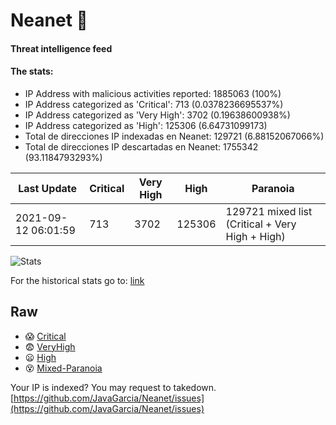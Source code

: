 # Neanet :hocho:
#### Threat intelligence feed
#### The stats:

- IP Address with malicious activities reported: 1885063 (100%)
- IP Address categorized as 'Critical':  713 (0.0378236695537%)
- IP Address categorized as 'Very High':  3702 (0.19638600938%)
- IP Address categorized as 'High':  125306 (6.64731099173)
- Total de direcciones IP indexadas en Neanet:  129721 (6.88152067066%)
- Total de direcciones IP descartadas en Neanet:  1755342 (93.1184793293%)

| Last Update | Critical | Very High | High | Paranoia |
| --- | --- | --- | --- | --- |
| 2021-09-12 06:01:59 | 713 | 3702 | 125306 | 129721 mixed list (Critical + Very High + High)|

![Stats](https://docs.google.com/spreadsheets/d/e/2PACX-1vSnaNMIXVabIpDJjufMlzH7poXnshF3mgd8Is1g9ytUEzVsP5my4Trn8f-xkoLLQ38xpL3HtmUexLo6/pubchart?oid=501124687&format=image)

For the historical stats go to: [link](/stats.csv)
## Raw
- :scream: [Critical](https://raw.githubusercontent.com/JavaGarcia/Neanet/master/blacklists/neanet_critical.txt)
- :fearful: [VeryHigh](https://raw.githubusercontent.com/JavaGarcia/Neanet/master/blacklists/neanet_veryHigh.txtt)
- :frowning: [High](https://raw.githubusercontent.com/JavaGarcia/Neanet/master/blacklists/neanet_high.txt)
- :dizzy_face: [Mixed-Paranoia](https://raw.githubusercontent.com/JavaGarcia/Neanet/master/blacklists/neanet_all.txt)


Your IP is indexed? You may request to takedown. [https://github.com/JavaGarcia/Neanet/issues](https://github.com/JavaGarcia/Neanet/issues)





































































































































































































































































































































































































































































































































































































































































































































































































































































































































































































































































































































































































































































































































































































































































































































































































































































































































































































































































































































































































































































































































































































































































































































































































































































































































































































































































































































































































































































































































































































































































































































































































































































































































































































































































































































































































































































































































































































































































































































































































































































































































































































































































































































































































































































































































































































































































































































































































































































































































































































































































































































































































































































































































































































































































































































































































































































































































































































































































































































































































































































































































































































































































































































































































































































































































































































































































































































































































































































































































































































































































































































































































































































































































































































































































































































































































































































































































































































































































































































































































































































































































































































































































































































































































































































































































































































































































































































































































































































































